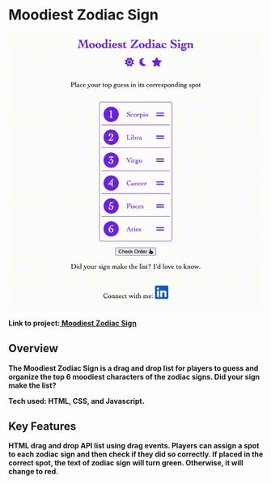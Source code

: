 # Moodiest Zodiac Sign

<p><img src= "./gifs/Moodiest Zodiac Sign.gif" alt="moodiest zodiac sign image" title="Moodiest Zodiac Sign"></p>

<p><b>Link to project:<b><a href="https://ramosy1.github.io/moodiest_zodiac_sign/"> Moodiest Zodiac Sign</a></p>

## Overview

<p>The Moodiest Zodiac Sign is a drag and drop list for players to guess and organize the top 6 moodiest characters of the zodiac signs. Did your sign make the list?</p>

<p><b>Tech used:<b> HTML, CSS, and Javascript.</p> 

## Key Features
<p>HTML drag and drop API list using drag events. Players can assign a spot to each zodiac sign and then check if they did so correctly. If placed in the correct spot, the text of zodiac sign will turn green. Otherwise, it will change to red.</p>